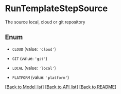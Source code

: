 # RunTemplateStepSource

The source local, cloud or git repository

## Enum

* `CLOUD` (value: `'cloud'`)

* `GIT` (value: `'git'`)

* `LOCAL` (value: `'local'`)

* `PLATFORM` (value: `'platform'`)

[[Back to Model list]](../README.md#documentation-for-models) [[Back to API list]](../README.md#documentation-for-api-endpoints) [[Back to README]](../README.md)


